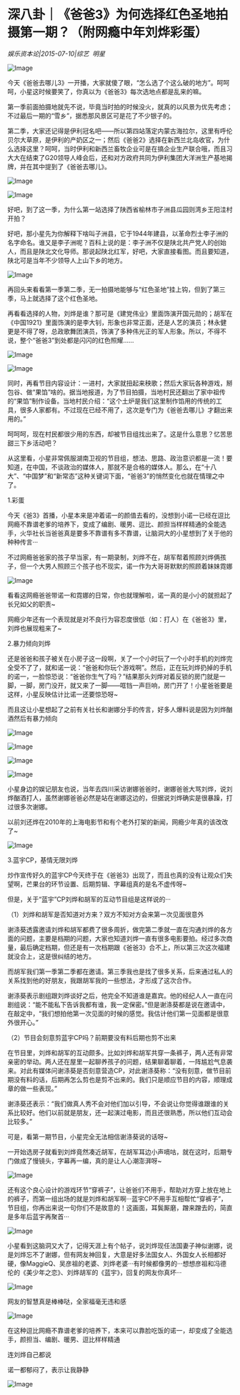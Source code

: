 # 深八卦｜《爸爸3》为何选择红色圣地拍摄第一期？（附网瘾中年刘烨彩蛋）

*娱乐资本论|2015-07-10|综艺 
                                                明星*

![Image](http://static.ylzbl.com/uploads/ueditor/php/upload/image/20171018/1508318969294937.jpeg)

今天《爸爸去哪儿3》一开播，大家就傻了眼，“怎么选了个这么破的地方”。呵呵呵，小星这时候要笑了，你真以为《爸爸3》每次选地点都是乱来的嘛。

第一季前面拍摄地就先不说，毕竟当时拍的时候没火，就真的以风景为优先考虑；不过最后一期的“雪乡”，据悉那风景区可是花了不少银子的。

第二季，大家还记得是伊利冠名吧——所以第四站落定内蒙古海拉尔，这里有呼伦贝尔大草原，是伊利的产奶区之一；然后《爸爸2》选择在新西兰北岛收官，为什么选择这里？呵呵，当时伊利和新西兰畜牧企业可是在搞企业生产联合哦，而且习大大在结束了G20领导人峰会后，还和对方政府共同为伊利集团大洋洲生产基地揭牌，并在其中提到了《爸爸去哪儿》。

![Image](http://si1.go2yd.com/get-image/0HZvcY7y71M)

![Image](http://si1.go2yd.com/get-image/0HZvcf3TMeG)

好吧，到了这一季，为什么第一站选择了陕西省榆林市子洲县瓜园则湾乡王阳洼村开拍？

好吧，那小星先为你解释下啥叫子洲县，它于1944年建县，以革命烈士李子洲的名字命名。谁又是李子洲呢？百科上说的是：李子洲不仅是陕北共产党人的创始人，而且是陕北文化导师。那说起陕北红军，好吧，大家直接看图。而且要知道，陕北可是当年不少领导人上山下乡的地方。

![Image](http://si1.go2yd.com/get-image/0HZvueR5KvQ)

再回头来看看第一季第二季，无一拍摄地能够与“红色圣地”挂上钩，但到了第三季，马上就选择了这个红色圣地。

再看看选择的人物，刘烨是谁？那可是《建党伟业》里面饰演开国元勋的；胡军在《中国1921》里面饰演的是李大钊，形象也非常正面，还是人艺的演员；林永健更是不得了呀，总政歌舞团演员，饰演了多种伟光正的军人形象。所以，不得不说，整个“爸爸3”到处都是闪闪的红色照耀……

![Image](http://si1.go2yd.com/get-image/0HZvvd7ZSPA)

![Image](http://si1.go2yd.com/get-image/0HZvvfXVwBs)

同时，再看节目内容设计：一进村，大家就扭起来秧歌；然后大家玩各种游戏，掰包谷、做“果馅”啥的。据当地报道，为了节目拍摄，当地村民还翻出了家中祖传的“果馅”制作设备。当地村民介绍：“这个土炉是我们这里制作馅用的传统的工具，很多人家都有。不过现在已经不用了，这次是专门为《爸爸去哪儿》才翻出来用的。”

呵呵呵，现在村民都很少用的东西，却被节目组找出来了。这是什么意思？忆苦思甜三下乡活动吧？

从这里看，小星非常佩服湖南卫视的节目组，想法、思路、政治意识都是一流！要知道，在中国，不谈政治的媒体人，那就不是合格的媒体人。那么，在“十八大”、“中国梦”和“新常态”这种关键词下面，“爸爸3”的悄然变化也就在情理之中了。

1.彩蛋

今天《爸3》首播，小星本来是冲着诺一的颜值去看的，没想到小诺一已经在逗比网瘾不靠谱老爹的培养下，变成了编剧、暖男、逗比、颜担当样样精通的全能选手，火华社长当爸爸真是要多不靠谱有多不靠谱，让脑洞大的小星想到了关于他的种种传言···

不过网瘾爸爸家的孩子早当家，有一期录制，刘烨不在，胡军帮着照顾刘烨俩孩子，但一个大男人照顾三个孩子也不现实，诺一作为大哥哥默默的照顾着妹妹霓娜

![Image](http://static.ylzbl.com/uploads/ueditor/php/upload/image/20171018/1508319128617244.jpeg)

看看这网瘾爸爸带诺一和霓娜的日常，你也就理解啦，诺一真的是小小的就担起了长兄如父的职责~

网瘾少年还有一个表现就是对不良行为容忍度很低（如：打人）在《爸爸3》里，刘烨也展现粗来了~

2.暴力倾向刘烨

还是爸爸和孩子被关在小房子这一段啊，关了一个小时玩了一个小时手机的刘烨完全受不了了，就和诺一说：“爸爸和你玩个游戏啊”。然后，正在玩刘烨扔掉的手机的诺一，一脸惊恐说：“爸爸你生气了吗？”结果那头刘烨对着反锁的房门就是一脚，一脚，房门没开，就又来了一脚——哐铛一声巨响，房门开了！小星爸爸要是这样，小星反映估计比诺一还要惊恐呀~

而且这让小星想起了之前有关社长和谢娜分手的传言，好多人爆料说是因为刘烨酗酒然后有暴力倾向

![Image](http://si1.go2yd.com/get-image/0HZvulNi0no)

![Image](http://si1.go2yd.com/get-image/0HZvuqeuKQa)

![Image](http://si1.go2yd.com/get-image/0HZvuoFVt4q)

![Image](http://si1.go2yd.com/get-image/0HZvupO8dvs)

小星身边的娱记朋友也说，当年去四川采访谢娜爸爸时，谢娜爸爸大骂刘烨，说刘烨酗酒打人，虽然谢娜爸爸必然是站在谢娜这边的，但据说刘烨确实是很暴躁，打过很多次谢娜。

以前刘还烨在2010年的上海电影节和有个老外打架的新闻，网瘾少年真的该改改了~

![Image](http://si1.go2yd.com/get-image/0HZvutqBYRc)

3.蓝宇CP，基情无限刘烨

炒作宣传好久的蓝宇CP今天终于在《爸爸3》出现了，而且也真的没有让观众们失望啊，芒果台的环节设置、后期剪辑、字幕组真的是名不虚传呀~

但是，关于“蓝宇”CP刘烨和胡军的互动节目组是这样说的···

（1）刘烨和胡军是否知道对方来？双方不知对方会来第一次见面很意外

谢涤葵透露邀请刘烨和胡军都费了很多周折，做完第二季就一直在沟通刘烨的各方面的问题，主要是档期的问题，大家也知道刘烨一直有很多电影要拍。经过多次商量，最后确定档期，但还是有一次档期跟《爸爸3》合不上，所以第三次这次福建就没合上，这是很纠结的地方。

而胡军我们第一季第二季都在邀请。第三季我也是找了很多关系，后来通过私人的关系找到他的好朋友，我跟胡军我的一些想法，才形成了这次合作。

谢涤葵表示剧组跟刘烨谈好之后，他完全不知道谁是嘉宾。他的经纪人人一直在问剧组说：“能不能私下告诉我都有谁，我一定保密。”但是谢涤葵都是说在邀请中，在敲定中，“我们想拍他第一次见面的时候的感觉。我估计他们第一见面都是很意外很开心。”

（2）节目会刻意剪蓝宇CP吗？前期要没有料后期也剪不出来

在节目里，刘烨和胡军的互动颇多。比如刘烨和胡军共穿一条裤子，两人还有非常亲密的举动。两人还在屋里一起聊养孩子的问题，结果聊着聊着，一阵尴尬气息袭来。对此有媒体问谢涤葵是否刻意营造CP，对此谢涤葵称：“没有刻意，做节目前期没有料的话，后期再怎么剪也是剪不出来的。我们只是顺应节目的内容，顺理成章的做一些表现。”

谢涤葵还表示：“我们做真人秀不会对他们加以引导，不会说让你觉得谁跟谁的关系比较好。他们以前就是朋友，还一起演过电影，而且还很熟悉，所以他们互动会比较多。”

可是，看第一期节目，小星完全无法相信谢涤葵说的话呀~

一开始选房子就看到刘烨竟然凑近胡军，在胡军耳边小声嘀咕，就在这时，后期专门做成了慢镜头，字幕再一编，真的是让人心潮澎湃呀~

![Image](http://static.ylzbl.com/uploads/ueditor/php/upload/image/20171018/1508320041780639.jpeg)

还有这个良心设计的游戏环节“穿裤子”，让爸爸们不用手，帮助对方穿上放在地上的裤子，而第一组出场的就是刘烨和胡军啊···蓝宇CP不用手互相帮忙“穿裤子”，节目组，你再出来说一句你们不是故意的！这画面，耳鬓厮磨，蹭来蹭去的，简直是多年后蓝宇再聚首···

![Image](http://static.ylzbl.com/uploads/ueditor/php/upload/image/20171018/1508319699250508.jpeg)

小星看到这脑洞又大了，记得天涯上有个帖子，说刘烨现任法国妻子神似谢娜，说是刘烨忘不了谢娜，但有网友神回复，大意是好多法国女人、外国女人长相都好硬，像MaggieQ、吴彦祖的老婆、刘烨老婆···有时候都像男的···想想彦祖和冯德伦的《美少年之恋》、刘烨胡军的《蓝宇》，回复的网友你真坏···

![Image](http://static.ylzbl.com/uploads/ueditor/php/upload/image/20171018/1508319764719276.jpeg)

网友的智慧真是棒棒哒，全家福毫无违和感

![Image](http://si1.go2yd.com/get-image/0HZvv3DLhx2)

在这种逗比网瘾不靠谱老爹的培养下，本来可以靠脸吃饭的诺一，却变成了全能选手，颜担当、编剧、暖男、逗比样样精通

连刘烨自己都说

诺一都郁闷了，表示让我静静

![Image](http://static.ylzbl.com/uploads/ueditor/php/upload/image/20171018/1508320145199488.jpeg)

